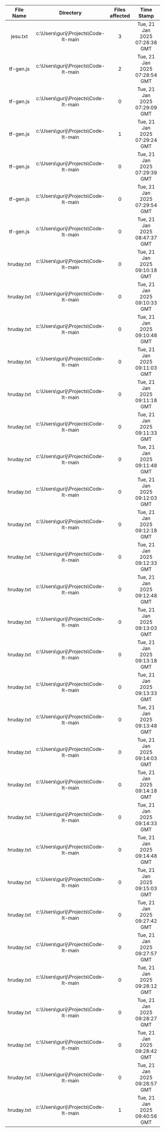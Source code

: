 | File Name | Directory | Files affected | Time Stamp |
|:---:|:---:|:---:|:---:|
| jesu.txt | c:\Users\gurij\Projects\Code-It-main | 3 | Tue, 21 Jan 2025 07:28:38 GMT |
| tf-gen.js | c:\Users\gurij\Projects\Code-It-main | 2 | Tue, 21 Jan 2025 07:28:54 GMT |
| tf-gen.js | c:\Users\gurij\Projects\Code-It-main | 0 | Tue, 21 Jan 2025 07:29:09 GMT |
| tf-gen.js | c:\Users\gurij\Projects\Code-It-main | 1 | Tue, 21 Jan 2025 07:29:24 GMT |
| tf-gen.js | c:\Users\gurij\Projects\Code-It-main | 0 | Tue, 21 Jan 2025 07:29:39 GMT |
| tf-gen.js | c:\Users\gurij\Projects\Code-It-main | 0 | Tue, 21 Jan 2025 07:29:54 GMT |
| tf-gen.js | c:\Users\gurij\Projects\Code-It-main | 0 | Tue, 21 Jan 2025 08:47:37 GMT |
| hruday.txt | c:\Users\gurij\Projects\Code-It-main | 0 | Tue, 21 Jan 2025 09:10:18 GMT |
| hruday.txt | c:\Users\gurij\Projects\Code-It-main | 0 | Tue, 21 Jan 2025 09:10:33 GMT |
| hruday.txt | c:\Users\gurij\Projects\Code-It-main | 0 | Tue, 21 Jan 2025 09:10:48 GMT |
| hruday.txt | c:\Users\gurij\Projects\Code-It-main | 0 | Tue, 21 Jan 2025 09:11:03 GMT |
| hruday.txt | c:\Users\gurij\Projects\Code-It-main | 0 | Tue, 21 Jan 2025 09:11:18 GMT |
| hruday.txt | c:\Users\gurij\Projects\Code-It-main | 0 | Tue, 21 Jan 2025 09:11:33 GMT |
| hruday.txt | c:\Users\gurij\Projects\Code-It-main | 0 | Tue, 21 Jan 2025 09:11:48 GMT |
| hruday.txt | c:\Users\gurij\Projects\Code-It-main | 0 | Tue, 21 Jan 2025 09:12:03 GMT |
| hruday.txt | c:\Users\gurij\Projects\Code-It-main | 0 | Tue, 21 Jan 2025 09:12:18 GMT |
| hruday.txt | c:\Users\gurij\Projects\Code-It-main | 0 | Tue, 21 Jan 2025 09:12:33 GMT |
| hruday.txt | c:\Users\gurij\Projects\Code-It-main | 0 | Tue, 21 Jan 2025 09:12:48 GMT |
| hruday.txt | c:\Users\gurij\Projects\Code-It-main | 0 | Tue, 21 Jan 2025 09:13:03 GMT |
| hruday.txt | c:\Users\gurij\Projects\Code-It-main | 0 | Tue, 21 Jan 2025 09:13:18 GMT |
| hruday.txt | c:\Users\gurij\Projects\Code-It-main | 0 | Tue, 21 Jan 2025 09:13:33 GMT |
| hruday.txt | c:\Users\gurij\Projects\Code-It-main | 0 | Tue, 21 Jan 2025 09:13:48 GMT |
| hruday.txt | c:\Users\gurij\Projects\Code-It-main | 0 | Tue, 21 Jan 2025 09:14:03 GMT |
| hruday.txt | c:\Users\gurij\Projects\Code-It-main | 0 | Tue, 21 Jan 2025 09:14:18 GMT |
| hruday.txt | c:\Users\gurij\Projects\Code-It-main | 0 | Tue, 21 Jan 2025 09:14:33 GMT |
| hruday.txt | c:\Users\gurij\Projects\Code-It-main | 0 | Tue, 21 Jan 2025 09:14:48 GMT |
| hruday.txt | c:\Users\gurij\Projects\Code-It-main | 0 | Tue, 21 Jan 2025 09:15:03 GMT |
| hruday.txt | c:\Users\gurij\Projects\Code-It-main | 0 | Tue, 21 Jan 2025 09:27:42 GMT |
| hruday.txt | c:\Users\gurij\Projects\Code-It-main | 0 | Tue, 21 Jan 2025 09:27:57 GMT |
| hruday.txt | c:\Users\gurij\Projects\Code-It-main | 0 | Tue, 21 Jan 2025 09:28:12 GMT |
| hruday.txt | c:\Users\gurij\Projects\Code-It-main | 0 | Tue, 21 Jan 2025 09:28:27 GMT |
| hruday.txt | c:\Users\gurij\Projects\Code-It-main | 0 | Tue, 21 Jan 2025 09:28:42 GMT |
| hruday.txt | c:\Users\gurij\Projects\Code-It-main | 0 | Tue, 21 Jan 2025 09:28:57 GMT |
| hruday.txt | c:\Users\gurij\Projects\Code-It-main | 1 | Tue, 21 Jan 2025 09:40:56 GMT |
